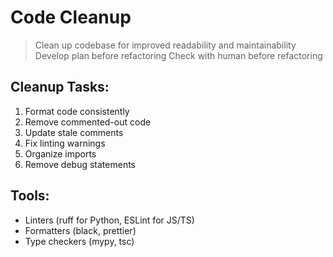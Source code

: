 # Code Cleanup
> Clean up codebase for improved readability and maintainability
> Develop plan before refactoring
> Check with human before refactoring

## Cleanup Tasks:
1. Format code consistently
2. Remove commented-out code
3. Update stale comments
4. Fix linting warnings
5. Organize imports
6. Remove debug statements

## Tools:
- Linters (ruff for Python, ESLint for JS/TS)
- Formatters (black, prettier)
- Type checkers (mypy, tsc)